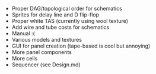 - Proper DAG/topological order for schematics
- Sprites for delay line and D flip-flop
- Proper white TAS (currently using wool texture)
- Add wire and tube costs for schematics
- Manual :(
- Various models and textures
- GUI for panel creation (tape-based is cool but annoying)
- More panel components
- More cells
- Sequencer (see Design.md)
